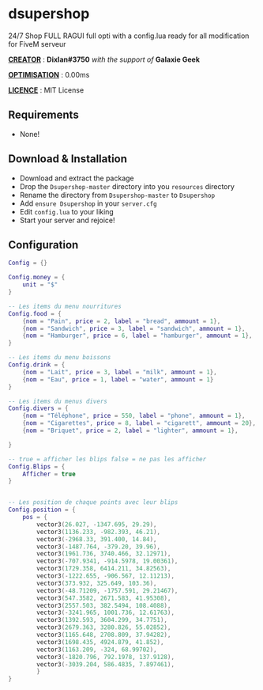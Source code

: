 # dsupershop



24/7 Shop FULL RAGUI full opti with a config.lua ready for all modification for FiveM serveur 



**<u>CREATOR</u>** : **Dixlan#3750** *with the support of* **Galaxie Geek**

**<u>OPTIMISATION</u>** : 0.00ms

**<u>LICENCE</u>** : MIT License

## Requirements

* None!

## Download & Installation

* Download and extract the package
* Drop the `Dsupershop-master` directory into you `resources` directory
* Rename the directory from `Dsupershop-master` to `Dsupershop`
* Add `ensure Dsupershop` in your `server.cfg`
* Edit `config.lua` to your liking
* Start your server and rejoice!

## Configuration

```lua
Config = {}

Config.money = {
    unit = "$"
}

-- Les items du menu nourritures
Config.food = {
    {nom = "Pain", price = 2, label = "bread", ammount = 1},
    {nom = "Sandwich", price = 3, label = "sandwich", ammount = 1},
    {nom = "Hamburger", price = 6, label = "hamburger", ammount = 1},
}

-- Les items du menu boissons
Config.drink = {
    {nom = "Lait", price = 3, label = "milk", ammount = 1},
    {nom = "Eau", price = 1, label = "water", ammount = 1}
}

-- Les items du menus divers
Config.divers = {
    {nom = "Téléphone", price = 550, label = "phone", ammount = 1},
    {nom = "Cigarettes", price = 8, label = "cigarett", ammount = 20},
    {nom = "Briquet", price = 2, label = "lighter", ammount = 1},

}

-- true = afficher les blips false = ne pas les afficher
Config.Blips = {
    Afficher = true
}


-- Les position de chaque points avec leur blips
Config.position = {
    pos = {
        vector3(26.027, -1347.695, 29.29),
        vector3(1136.233, -982.393, 46.21),
        vector3(-2968.33, 391.400, 14.84),
        vector3(-1487.764, -379.20, 39.96),
        vector3(1961.736, 3740.466, 32.12971),
        vector3(-707.9341, -914.5978, 19.00361),
        vector3(1729.358, 6414.211, 34.82563),
        vector3(-1222.655, -906.567, 12.11213),
        vector3(373.932, 325.649, 103.36),
        vector3(-48.71209, -1757.591, 29.21467),
        vector3(547.3582, 2671.583, 41.95308),
        vector3(2557.503, 382.5494, 108.4088),
        vector3(-3241.965, 1001.736, 12.61763),
        vector3(1392.593, 3604.299, 34.7751),
        vector3(2679.363, 3280.826, 55.02852),
        vector3(1165.648, 2708.809, 37.94282),
        vector3(1698.435, 4924.879, 41.852),
        vector3(1163.209, -324, 68.99702),
        vector3(-1820.796, 792.1978, 137.9128),
        vector3(-3039.204, 586.4835, 7.897461),
        }
}
```


